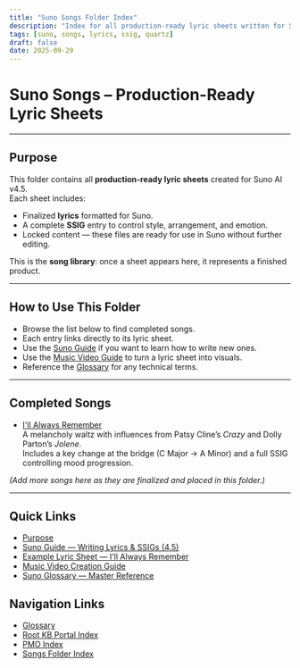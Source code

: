```yaml
---
title: "Suno Songs Folder Index"
description: "Index for all production-ready lyric sheets written for Suno AI v4.5. This folder is the library of completed works."
tags: [suno, songs, lyrics, ssig, quartz]
draft: false
date: 2025-09-29
---
```


# Suno Songs – Production-Ready Lyric Sheets  

---

## Purpose  
This folder contains all **production-ready lyric sheets** created for Suno AI v4.5.  
Each sheet includes:  
- Finalized **lyrics** formatted for Suno.  
- A complete **SSIG** entry to control style, arrangement, and emotion.  
- Locked content — these files are ready for use in Suno without further editing.  

This is the **song library**: once a sheet appears here, it represents a finished product.  

---

## How to Use This Folder  
- Browse the list below to find completed songs.  
- Each entry links directly to its lyric sheet.  
- Use the [Suno Guide](../suno-guide.md) if you want to learn how to write new ones.  
- Use the [Music Video Guide](../guide-music-video-creation.md) to turn a lyric sheet into visuals.  
- Reference the [Glossary](../suno-glossary.md) for any technical terms.  

---

## Completed Songs  

- [I'll Always Remember](example-lyric-sheet-I'll-always-remeber.md)  
  A melancholy waltz with influences from Patsy Cline’s *Crazy* and Dolly Parton’s *Jolene*.  
  Includes a key change at the bridge (C Major → A Minor) and a full SSIG controlling mood progression.  

*(Add more songs here as they are finalized and placed in this folder.)*  

---

## Quick Links
- [Purpose](#purpose)
- [Suno Guide — Writing Lyrics & SSIGs (4.5)](suno-guide.md)
- [Example Lyric Sheet — I'll Always Remember](example-lyric-sheet-I'll-always-remeber.md)
- [Music Video Creation Guide](guide-music-video-creation.md)
- [Suno Glossary — Master Reference](suno-glossary.md)

## Navigation Links
- [Glossary](suno-glossary.md)
- [Root KB Portal Index](../../index.md)
- [PMO Index](../00-mm-pmo/index.md)
- [Songs Folder Index](songs/index.md)
